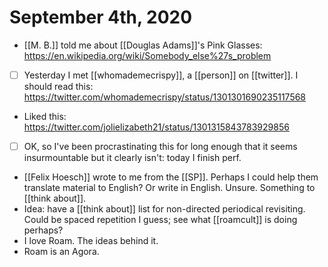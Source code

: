 # September 4th, 2020
- [[M. B.]] told me about [[Douglas Adams]]'s Pink Glasses: https://en.wikipedia.org/wiki/Somebody_else%27s_problem
- [ ] Yesterday I met [[whomademecrispy]], a [[person]] on [[twitter]]. I should read this: https://twitter.com/whomademecrispy/status/1301301690235117568
- Liked this: https://twitter.com/jolielizabeth21/status/1301315843783929856
- [ ] OK, so I've been procrastinating this for long enough that it seems insurmountable but it clearly isn't: today I finish perf.
- [[Felix Hoesch]] wrote to me from the [[SP]]. Perhaps I could help them translate material to English? Or write in English. Unsure. Something to [[think about]].
- Idea: have a [[think about]] list for non-directed periodical revisiting. Could be spaced repetition I guess; see what [[roamcult]] is doing perhaps?
- I love Roam. The ideas behind it.
- Roam is an Agora.

